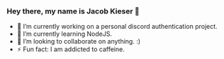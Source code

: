 ### Hey there, my name is Jacob Kieser 👋

- 🔭 I’m currently working on a personal discord authentication project.
- 🌱 I’m currently learning NodeJS.
- 👯 I’m looking to collaborate on anything. :)
- ⚡ Fun fact: I am addicted to caffeine.

